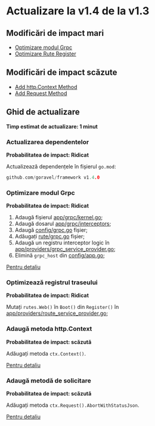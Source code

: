 # Actualizare la v1.4 de la v1.3

## Modificări de impact mari

- [Optimizare modul Grpc](#optimize-grpc-module)
- [Optimizare Rute Register](#optimize-route-register)

## Modificări de impact scăzute

- [Add http.Context Method](#add-http-context-method)
- [Add Request Method](#add-request-method)

## Ghid de actualizare

**Timp estimat de actualizare: 1 minut**

### Actualizarea dependentelor

**Probabilitatea de impact: Ridicat**

Actualizează dependențele în fișierul `go.mod`:

```go
github.com/goravel/framework v1.4.0
```

### Optimizare modul Grpc

**Probabilitatea de impact: Ridicat**

1. Adaugă fișierul [app/grpc/kernel.go](https://github.com/goravel/goravel/blob/v1.4.0/app/grpc/kernel.go);
2. Adaugă dosarul [app/grpc/interceptors](https://github.com/goravel/goravel/tree/v1.4.0/app/grpc/interceptors);
3. Adaugă [config/grpc.go](https://github.com/goravel/goravel/blob/v1.4.0/config/grpc.go) fișier;
4. Adăugați [rute/grpc.go](https://github.com/goravel/goravel/blob/v1.4.0/routes/grpc.go) fișier;
5. Adaugă un registru interceptor logic
   în [app/providers/grpc_service_provider.go](https://github.com/goravel/goravel/blob/v1.4.0/app/providers/grpc_service_provider.go);
6. Elimină `grpc_host` din [config/app.go](https://github.com/goravel/goravel/blob/v1.4.0/config/app.go);

[Pentru detaliu](../basic/grpc)

### Optimizează registrul traseului

**Probabilitatea de impact: Ridicat**

Mutați `rutes.Web()` în `Boot()` din `Register()`
în [app/providers/route_service_provider.go](https://github.com/goravel/goravel/blob/v1.4.0/app/providers/route_service_provider.go);

### Adaugă metoda http.Context

**Probabilitatea de impact: scăzută**

Adăugați metoda `ctx.Context()`.

[Pentru detaliu](../basic/requests#get-context)

### Adaugă metodă de solicitare

**Probabilitatea de impact: scăzută**

Adăugați metoda `ctx.Request().AbortWithStatusJson`.

[Pentru detaliu](../basic/requests#abort-request)
